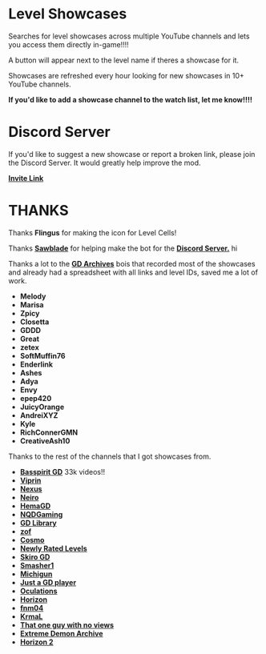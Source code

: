 # Level Showcases

Searches for level showcases across multiple YouTube channels and lets you access them directly in-game!!!!

A button will appear next to the level name if theres a showcase for it.

Showcases are refreshed every hour looking for new showcases in 10+ YouTube channels.

**If you'd like to add a showcase channel to the watch list, let me know!!!!**

# Discord Server

If you'd like to suggest a new showcase or report a broken link, please join the <cl>Discord Server</c>. It would greatly help improve the mod.

**[Invite Link](https://discord.gg/RNjH2pdSrC)**

# THANKS

Thanks <cg>**Flingus**</c> for making the icon for Level Cells!

Thanks **[Sawblade]([user:14662713](https://github.com/SawBlade21))** for helping make the bot for the **[Discord Server.](https://discord.gg/RNjH2pdSrC)** hi

Thanks a lot to the **[GD Archives](https://www.youtube.com/@gdarchives/)** bois that recorded most of the showcases and already had a spreadsheet with all links and level IDs, saved me a lot of work.

* **<cj>Melody</c>**  
* **<cj>Marisa</c>**  
* **<cj>Zpicy</c>**  
* **<cj>Closetta</c>**  
* **<cj>GDDD</c>**  
* **<cj>Great</c>**  
* **<cj>zetex</c>**  
* **<cj>SoftMuffin76</c>**  
* **<cj>Enderlink</c>**  
* **<cj>Ashes</c>**  
* **<cj>Adya</c>**  
* **<cj>Envy</c>**  
* **<cj>epep420</c>**  
* **<cj>JuicyOrange</c>**  
* **<cj>AndreiXYZ</c>**  
* **<cj>Kyle</c>**  
* **<cj>RichConnerGMN</c>**  
* **<cj>CreativeAsh10</c>**

Thanks to the rest of the channels that I got showcases from.

* **[Basspirit GD](https://www.youtube.com/@basspiritgd/)** 33k videos!! 
* **[Viprin](https://www.youtube.com/@viprin/)**  
* **[Nexus](https://www.youtube.com/@NexusGD10)**  
* **[Neiro](https://www.youtube.com/@Neiro1999)**
* **[HemaGD](https://www.youtube.com/@HemaGD/)**
* **[NQDGaming](https://www.youtube.com/@nqdgaminggd6606)**
* **[GD Library](https://www.youtube.com/@GDLibrary-jo6fs/)**  
* **[zof](https://www.youtube.com/@The_zof)**  
* **[Cosmo](https://www.youtube.com/@VenomousCosmo/)**  
* **[Newly Rated Levels](https://www.youtube.com/@NewlyRatedExtremes/)**  
* **[Skiro GD](https://www.youtube.com/@skiro110/)**  
* **[Smasher1](https://www.youtube.com/@Smasher1/)**  
* **[Michigun](https://www.youtube.com/@Michigun/)**  
* **[Just a GD player](https://www.youtube.com/@justagdplayer)**  
* **[Oculations](https://www.youtube.com/@Oculations)**
* **[Horizon](https://www.youtube.com/@HorizonGD340)**
* **[fnm04](https://www.youtube.com/@fnm04)**
* **[KrmaL](https://www.youtube.com/@KrmaL)**
* **[That one guy with no views](https://www.youtube.com/@ThatOneGuyWithNoViews/)**
* **[Extreme Demon Archive](https://www.youtube.com/@ExtremeDemonArchiveGD/)**
* **[Horizon 2](https://www.youtube.com/@horizongd/)**